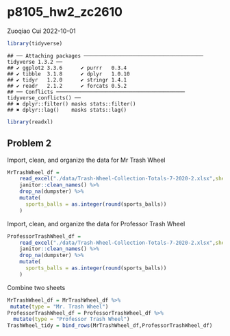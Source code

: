 p8105_hw2_zc2610
================
Zuoqiao Cui
2022-10-01

``` r
library(tidyverse)
```

    ## ── Attaching packages ─────────────────────────────────────── tidyverse 1.3.2 ──
    ## ✔ ggplot2 3.3.6      ✔ purrr   0.3.4 
    ## ✔ tibble  3.1.8      ✔ dplyr   1.0.10
    ## ✔ tidyr   1.2.0      ✔ stringr 1.4.1 
    ## ✔ readr   2.1.2      ✔ forcats 0.5.2 
    ## ── Conflicts ────────────────────────────────────────── tidyverse_conflicts() ──
    ## ✖ dplyr::filter() masks stats::filter()
    ## ✖ dplyr::lag()    masks stats::lag()

``` r
library(readxl)
```

## Problem 2

Import, clean, and organize the data for Mr Trash Wheel

``` r
MrTrashWheel_df = 
    read_excel("./data/Trash-Wheel-Collection-Totals-7-2020-2.xlsx",sheet = "Mr. Trash Wheel",range = "A2:N534") %>% 
    janitor::clean_names() %>% 
    drop_na(dumpster) %>% 
    mutate(
      sports_balls = as.integer(round(sports_balls))
    )
```

Import, clean, and organize the data for Professor Trash Wheel

``` r
ProfessorTrashWheel_df = 
    read_excel("./data/Trash-Wheel-Collection-Totals-7-2020-2.xlsx",sheet = "Professor Trash Wheel",range = "A2:N116") %>% 
    janitor::clean_names() %>% 
    drop_na(dumpster) %>% 
    mutate(
      sports_balls = as.integer(round(sports_balls))
    )
```

Combine two sheets

``` r
MrTrashWheel_df = MrTrashWheel_df %>% 
 mutate(type = "Mr. Trash Wheel")
ProfessorTrashWheel_df = ProfessorTrashWheel_df %>% 
  mutate(type = "Professor Trash Wheel")
TrashWheel_tidy = bind_rows(MrTrashWheel_df,ProfessorTrashWheel_df)
```
